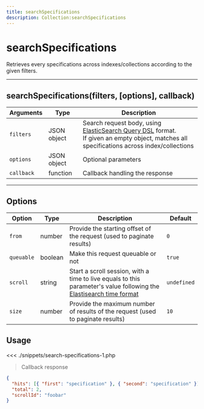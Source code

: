 ```yaml
---
title: searchSpecifications
description: Collection:searchSpecifications
---
```


# searchSpecifications

Retrieves every specifications across indexes/collections according to the given filters.

---

## searchSpecifications(filters, [options], callback)

| Arguments  | Type        | Description                                                                                                                                                                                                                          |
| ---------- | ----------- | ------------------------------------------------------------------------------------------------------------------------------------------------------------------------------------------------------------------------------------ |
| `filters`  | JSON object | Search request body, using [ElasticSearch Query DSL](https://www.elastic.co/guide/en/elasticsearch/reference/5.x/search-request-body.html) format. <br>If given an empty object, matches all specifications across index/collections |
| `options`  | JSON object | Optional parameters                                                                                                                                                                                                                  |
| `callback` | function    | Callback handling the response                                                                                                                                                                                                       |

---

## Options

| Option     | Type    | Description                                                                                                                                                                                                       | Default     |
| ---------- | ------- | ----------------------------------------------------------------------------------------------------------------------------------------------------------------------------------------------------------------- | ----------- |
| `from`     | number  | Provide the starting offset of the request (used to paginate results)                                                                                                                                             | `0`         |
| `queuable` | boolean | Make this request queuable or not                                                                                                                                                                                 | `true`      |
| `scroll`   | string  | Start a scroll session, with a time to live equals to this parameter's value following the [Elastisearch time format](https://www.elastic.co/guide/en/elasticsearch/reference/5.0/common-options.html#time-units) | `undefined` |
| `size`     | number  | Provide the maximum number of results of the request (used to paginate results)                                                                                                                                   | `10`        |

## Usage

<<< ./snippets/search-specifications-1.php

> Callback response

```json
{
  "hits": [{ "first": "specification" }, { "second": "specification" }],
  "total": 2,
  "scrollId": "foobar"
}
```
